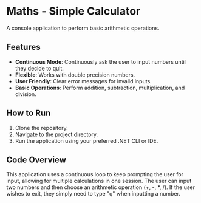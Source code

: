 # Maths - Simple Calculator

A console application to perform basic arithmetic operations.

## Features

- **Continuous Mode**: Continuously ask the user to input numbers until they decide to quit.
- **Flexible**: Works with double precision numbers.
- **User Friendly**: Clear error messages for invalid inputs.
- **Basic Operations**: Perform addition, subtraction, multiplication, and division.

## How to Run

1. Clone the repository.
2. Navigate to the project directory.
3. Run the application using your preferred .NET CLI or IDE.

## Code Overview

This application uses a continuous loop to keep prompting the user for input, allowing for multiple calculations in one session. The user can input two numbers and then choose an arithmetic operation (+, -, *, /). If the user wishes to exit, they simply need to type "q" when inputting a number.
